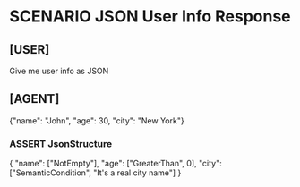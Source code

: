 # SCENARIO JSON User Info Response

## [USER]
Give me user info as JSON

## [AGENT]
{"name": "John", "age": 30, "city": "New York"}

### ASSERT JsonStructure
{
  "name": ["NotEmpty"],
  "age": ["GreaterThan", 0],
  "city": ["SemanticCondition", "It's a real city name"]
}